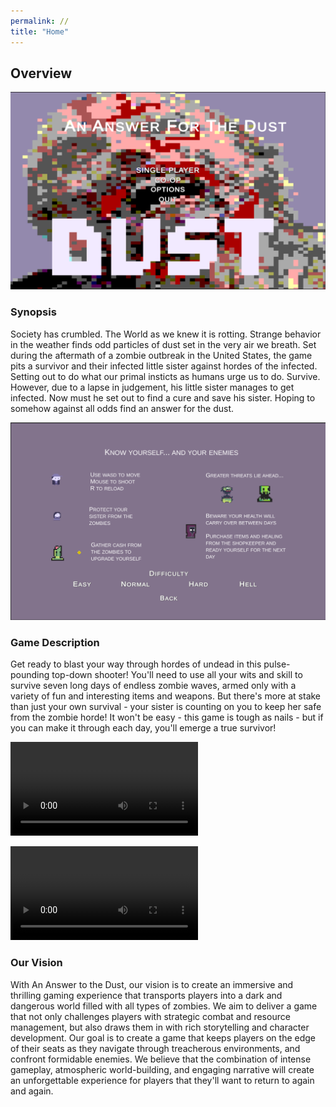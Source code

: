 ```yaml
---
permalink: //
title: "Home"
---
```


## Overview

![](/assets/images/startscreen.png)

### Synopsis
Society has crumbled. The World as we knew it is rotting. Strange behavior in the weather finds odd particles of dust set in the very air we breath. Set during the aftermath of a zombie outbreak in the United States, the game pits a survivor and their infected little sister against hordes of the infected. Setting out to do what our primal insticts as humans urge us to do. Survive. However, due to a lapse in judgement, his little sister manages to get infected. Now must he set out to find a cure and save his sister. Hoping to somehow against all odds find an answer for the dust.

![](/assets/images/instructions.png)

### Game Description
Get ready to blast your way through hordes of undead in this pulse-pounding top-down shooter! You'll need to use all your wits and skill to survive seven long days of endless zombie waves, armed only with a variety of fun and interesting items and weapons. But there's more at stake than just your own survival - your sister is counting on you to keep her safe from the zombie horde! It won't be easy - this game is tough as nails - but if you can make it through each day, you'll emerge a true survivor!

![](assets/images/sample-gameplay1.mp4)

<!-- blank line -->
  <video controls="true">
    <source src="assets/images/sample-gameplay1.mp4" type="video/mp4">
  </video>
<!-- blank line -->

### Our Vision
With An Answer to the Dust, our vision is to create an immersive and thrilling gaming experience that transports players into a dark and dangerous world filled with all types of zombies. We aim to deliver a game that not only challenges players with strategic combat and resource management, but also draws them in with rich storytelling and character development. Our goal is to create a game that keeps players on the edge of their seats as they navigate through treacherous environments, and confront formidable enemies. We believe that the combination of intense gameplay, atmospheric world-building, and engaging narrative will create an unforgettable experience for players that they'll want to return to again and again.
